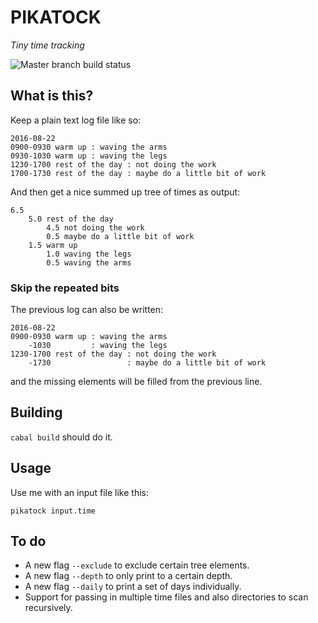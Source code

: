 PIKATOCK
========

_Tiny time tracking_

![Master branch build status](https://travis-ci.org/scolej/pikatock.svg?branch=master)

What is this?
-------------

Keep a plain text log file like so:

```
2016-08-22
0900-0930 warm up : waving the arms
0930-1030 warm up : waving the legs
1230-1700 rest of the day : not doing the work
1700-1730 rest of the day : maybe do a little bit of work
```

And then get a nice summed up tree of times as output:

```
6.5
    5.0 rest of the day
        4.5 not doing the work
        0.5 maybe do a little bit of work
    1.5 warm up
        1.0 waving the legs
        0.5 waving the arms
```

### Skip the repeated bits

The previous log can also be written:

```
2016-08-22
0900-0930 warm up : waving the arms
    -1030         : waving the legs
1230-1700 rest of the day : not doing the work
    -1730                 : maybe do a little bit of work
```

and the missing elements will be filled from the previous line.

Building
--------

`cabal build` should do it.

Usage
-----

Use me with an input file like this:

`pikatock input.time`

To do
-----

* A new flag `--exclude` to exclude certain tree elements.
* A new flag `--depth` to only print to a certain depth.
* A new flag `--daily` to print a set of days individually.
* Support for passing in multiple time files and also directories to scan recursively.

